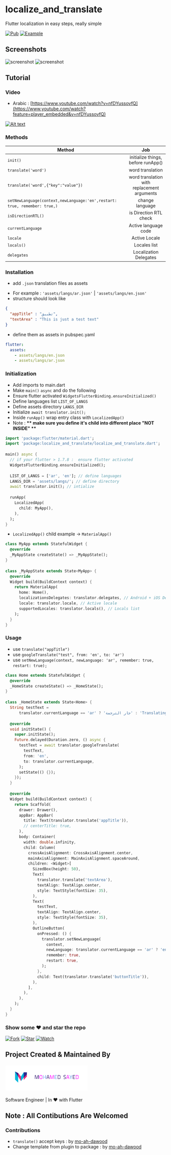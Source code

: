 # localize_and_translate

Flutter localization in easy steps, really simple

[![Pub](https://img.shields.io/badge/Get%20library-pub-blue)](https://pub.dev/packages/localize_and_translate)
[![Example](https://img.shields.io/badge/Example-Ex-success)](https://pub.dev/packages/localize_and_translate#-example-tab-)


## Screenshots

<img src="https://github.com/msayed-net/localize_and_translate/blob/master/screenshot1.png?raw=true" alt="screenshot" width="200"/><span>  </span><img src="https://github.com/msayed-net/localize_and_translate/blob/master/screenshot2.png?raw=true" alt="screenshot" width="200"/>

## Tutorial

### Video

* Arabic : [https://www.youtube.com/watch?v=nfDYussovfQ](https://www.youtube.com/watch?feature=player_embedded&v=nfDYussovfQ)

[![Alt text](https://img.youtube.com/vi/nfDYussovfQ/0.jpg)](https://www.youtube.com/watch?v=nfDYussovfQ)

### Methods

| Method        | Job           |
| ------------- |:-------------:|
| `init()` |initialize things, before runApp() |
| `translate('word')` |word translation |
| `translate('word',{"key":"value"})` |word translation with replacement arguments|
| `setNewLanguage(context,newLanguage:'en',restart: true, remember: true,)` |change language |
| `isDirectionRTL()` |is Direction RTL check |
| `currentLanguage` |Active language code |
| `locale` |Active Locale |
| `locals()` |Locales list |
| `delegates` |Localization Delegates |

### Installation

* add `.json` translation files as assets

- For example : `'assets/langs/ar.json'` | `'assets/langs/en.json'`
- structure should look like

``` json
{
  "appTitle" : "تطبيق",
  "textArea" : "This is just a test text"
}
```

- define them as assets in pubspec.yaml

``` yaml
flutter:
  assets:
    - assets/langs/en.json
    - assets/langs/ar.json
```

### Initialization

- Add imports to main.dart
- Make `main()` `async` and do the following
- Ensure flutter activated `WidgetsFlutterBinding.ensureInitialized()` 
- Define languages list `LIST_OF_LANGS`
- Define assets directory `LANGS_DIR`
- Initialize `await translator.init();`
- Inside `runApp()` wrap entry class with `LocalizedApp()`
- Note : __** make sure you define it's child into different place "NOT INSIDE" **__

``` dart
import 'package:flutter/material.dart';
import 'package:localize_and_translate/localize_and_translate.dart';

main() async {
  // if your flutter > 1.7.8 :  ensure flutter activated
  WidgetsFlutterBinding.ensureInitialized();

  LIST_OF_LANGS = ['ar', 'en']; // define languages
  LANGS_DIR = 'assets/langs/'; // define directory
  await translator.init(); // intialize

  runApp(
    LocalizedApp(
      child: MyApp(),
    ),
  );
}
```

- `LocalizedApp()` child example -> `MaterialApp()`

``` dart
class MyApp extends StatefulWidget {
  @override
  _MyAppState createState() => _MyAppState();
}

class _MyAppState extends State<MyApp> {
  @override
  Widget build(BuildContext context) {
    return MaterialApp(
      home: Home(),
      localizationsDelegates: translator.delegates, // Android + iOS Delegates
      locale: translator.locale, // Active locale
      supportedLocales: translator.locals(), // Locals list
    );
  }
}
```

### Usage

* use `translate("appTitle")` 
* use `googleTranslate("test", from: 'en', to: 'ar')` 
* use `setNewLanguage(context, newLanguage: 'ar', remember: true, restart: true);`

``` dart
class Home extends StatefulWidget {
  @override
  _HomeState createState() => _HomeState();
}

class _HomeState extends State<Home> {
  String testText =
      translator.currentLanguage == 'ar' ? 'جار الترجمة' : 'Translating..';

  @override
  void initState() {
    super.initState();
    Future.delayed(Duration.zero, () async {
      testText = await translator.googleTranslate(
        testText,
        from: 'en',
        to: translator.currentLanguage,
      );
      setState(() {});
    });
  }

  @override
  Widget build(BuildContext context) {
    return Scaffold(
      drawer: Drawer(),
      appBar: AppBar(
        title: Text(translator.translate('appTitle')),
        // centerTitle: true,
      ),
      body: Container(
        width: double.infinity,
        child: Column(
          crossAxisAlignment: CrossAxisAlignment.center,
          mainAxisAlignment: MainAxisAlignment.spaceAround,
          children: <Widget>[
            SizedBox(height: 50),
            Text(
              translator.translate('textArea'),
              textAlign: TextAlign.center,
              style: TextStyle(fontSize: 35),
            ),
            Text(
              testText,
              textAlign: TextAlign.center,
              style: TextStyle(fontSize: 35),
            ),
            OutlineButton(
              onPressed: () {
                translator.setNewLanguage(
                  context,
                  newLanguage: translator.currentLanguage == 'ar' ? 'en' : 'ar',
                  remember: true,
                  restart: true,
                );
              },
              child: Text(translator.translate('buttonTitle')),
            ),
          ],
        ),
      ),
    );
  }
}

```

### Show some :heart: and star the repo
[![Fork](https://img.shields.io/github/forks/msayed-net/localize_and_translate?style=social)](https://github.com/msayed-net/localize_and_translate/fork)
[![Star](https://img.shields.io/github/stars/msayed-net/localize_and_translate?style=social)](https://github.com/msayed-net/localize_and_translate/stargazers)
[![Watch](https://img.shields.io/github/watchers/msayed-net/localize_and_translate?style=social)](https://github.com/msayed-net/localize_and_translate/) 


## Project Created & Maintained By

### [![Mohamed Sayed](./logo.png)](https://msayed.net)

Software Engineer | In :heart: with Flutter

## Note : All Contibutions Are Welcomed

### Contributions
* `translate()` accept keys : by [mo-ah-dawood](https://github.com/mo-ah-dawood)
* Change template from plugin to package : by [mo-ah-dawood](https://github.com/mo-ah-dawood)
